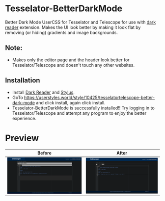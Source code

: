 # Tesselator-BetterDarkMode  
Better Dark Mode UserCSS for Tesselator and Telescope for use with [dark reader](https://darkreader.org/) extension.
Makes the UI look better by making it look flat by removing (or hiding) gradients and image backgrounds.

## Note: 
 - Makes only the editor page and the header look better for Tesselator/Telescope and doesn't touch any other websites.

## Installation 
 - Install [Dark Reader](https://darkreader.org) and [Stylus](https://add0n.com/stylus.html).  
 - GoTo https://userstyles.world/style/10425/tesselatortelescope-better-dark-mode and click install, again click install.  
 - Tesselator-BetterDarkMode is successfully installed!! Try logging in to Tesselator/Telescope and attempt any program to enjoy the better experience.

# Preview  
Before|After
-|-
![Old](Editor-old.png)|![New](Editor.png)
